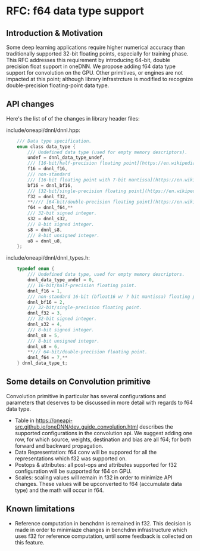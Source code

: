 # RFC: f64 data type support

## Introduction & Motivation

Some deep learning applications require higher numerical accuracy than traditionally 
supported 32-bit floating points, especially for training phase. This RFC addresses
this requirement by introducing 64-bit, double precision float support in oneDNN.
We propose adding f64 data type support for convolution on the GPU. Other primitives, 
or engines are not impacted at this point; although library infrastrcture is modified
to recognize double-precision floating-point data type.

## API changes

Here's the list of of the changes in library header files:

include/oneapi/dnnl/dnnl.hpp:

```c
    /// Data type specification.
    enum class data_type {
        /// Undefined data type (used for empty memory descriptors).
        undef = dnnl_data_type_undef,
        /// [16-bit/half-precision floating point](https://en.wikipedia.org/wiki/Half-precision_floating-point_format).
        f16 = dnnl_f16,
        /// non-standard
        /// [16-bit floating point with 7-bit mantissa](https://en.wikipedia.org/wiki/Bfloat16_floating-point_format).
        bf16 = dnnl_bf16,
        /// [32-bit/single-precision floating point](https://en.wikipedia.org/wiki/Single-precision_floating-point_format).
        f32 = dnnl_f32,
        **//// [64-bit/double-precision floating point](https://en.wikipedia.org/wiki/Double-precision_floating-point_format).
        f64 = dnnl_f64,**
        /// 32-bit signed integer.
        s32 = dnnl_s32,
        /// 8-bit signed integer.
        s8 = dnnl_s8,
        /// 8-bit unsigned integer.
        u8 = dnnl_u8,
    };
```

include/oneapi/dnnl/dnnl_types.h:

```c
    typedef enum {
        /// Undefined data type, used for empty memory descriptors.
        dnnl_data_type_undef = 0,
        /// 16-bit/half-precision floating point.
        dnnl_f16 = 1,
        /// non-standard 16-bit (bfloat16 w/ 7 bit mantissa) floating point.
        dnnl_bf16 = 2,
        /// 32-bit/single-precision floating point.
        dnnl_f32 = 3,
        /// 32-bit signed integer.
        dnnl_s32 = 4,
        /// 8-bit signed integer.
        dnnl_s8 = 5,
        /// 8-bit unsigned integer.
        dnnl_u8 = 6,
        **/// 64-bit/double-precision floating point.
        dnnl_f64 = 7,**
    } dnnl_data_type_t;
```

## Some details on Convolution primitive

Convolution primitive in particular has several configurations and parameters that 
deserves to be discussed in more detail with regards to f64 data type.
- Table in https://oneapi-src.github.io/oneDNN/dev_guide_convolution.html describes the supported configurations in the convolution api. We suggest adding one row, for which source, weights, destination and bias are all f64; for both forward and backward propagation.
- Data Representation: f64 conv will be suppored for all the representations which f32 was supported on.
- Postops & attributes: all post-ops and attributes supported for f32 configuration will be supported for f64 on GPU.
- Scales: scaling values will remain in f32 in order to minimize API changes. These values will be upconverted to f64 (accumulate data type) and the math will occur in f64.

## Known limitations

- Reference computation in benchdnn is remained in f32. This decision is made in order to minimiaze changes in benchdnn infrastructure which uses f32 for reference computation, until some feedback is collected on this feature.
